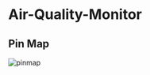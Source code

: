 # Air-Quality-Monitor

## Pin Map

![pinmap](https://github.com/the0807/Air-Quality-Monitor/assets/73097985/c296b2f5-2103-44bd-be73-430d7b720f12)
